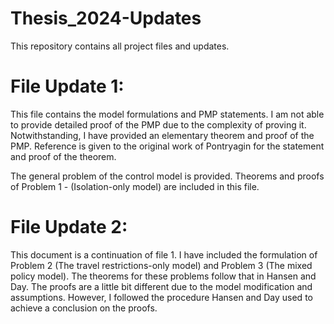 # Thesis_2024-Updates
This repository contains all project files and updates.

# File Update 1:
This file contains the model formulations and PMP statements. I am not able to provide detailed proof of the PMP due to the complexity of proving it. 
Notwithstanding, I have provided an elementary theorem and proof of the PMP. Reference is given to the original work of Pontryagin for the statement and proof of the theorem.

The general problem of the control model is provided. Theorems and proofs of Problem 1 - (Isolation-only model) are included in this file.

# File Update 2:
This document is a continuation of file 1. I have included the formulation of Problem 2 (The travel restrictions-only model) and Problem 3 (The mixed policy model).
The theorems for these problems follow that in Hansen and Day. The proofs are a little bit different due to the model modification and assumptions. 
However, I followed the procedure Hansen and Day used to achieve a conclusion on the proofs. 

